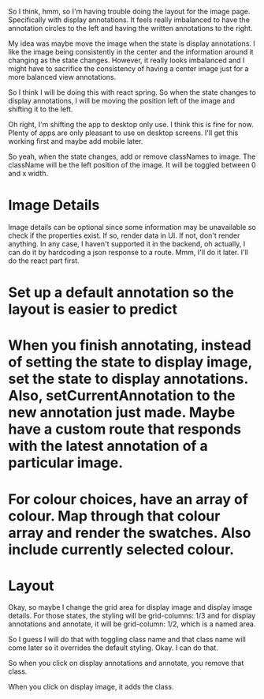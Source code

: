 So I think, hmm, so I'm having trouble doing the layout for the image page. Specifically with display annotations. It feels really imbalanced to have the annotation circles to the left and having the written annotations to the right.

My idea was maybe move the image when the state is display annotations. I like the image being consistently in the center and the information around it changing as the state changes. However, it really looks imbalanced and I might have to sacrifice the consistency of having a center image just for a more balanced view annotations.

So I think I will be doing this with react spring. So when the state changes to display annotations, I will be moving the position left of the image and shifting it to the left.

Oh right, I'm shifting the app to desktop only use. I think this is fine for now. Plenty of apps are only pleasant to use on desktop screens. I'll get this working first and maybe add mobile later.

So yeah, when the state changes, add or remove classNames to image. The className will be the left position of the image. It will be toggled between 0 and x width.

# Image Details
Image details can be optional since some information may be unavailable so check if the properties exist. If so, render data in UI. If not, don't render anything. In any case, I haven't supported it in the backend, oh actually, I can do it by hardcoding a json response to a route. Mmm, I'll do it later. I'll do the react part first.

# Set up a default annotation so the layout is easier to predict

# When you finish annotating, instead of setting the state to display image, set the state to display annotations. Also, setCurrentAnnotation to the new annotation just made. Maybe have a custom route that responds with the latest annotation of a particular image.

# For colour choices, have an array of colour. Map through that colour array and render the swatches. Also include currently selected colour.

# Layout
Okay, so maybe I change the grid area for display image and display image details. For those states, the styling will be grid-columns: 1/3 and for display annotations and annotate, it will be grid-column: 1/2, which is a named area.

So I guess I will do that with toggling class name and that class name will come later so it overrides the default styling. Okay. I can do that.

So when you click on display annotations and annotate, you remove that class.

When you click on display image, it adds the class.
